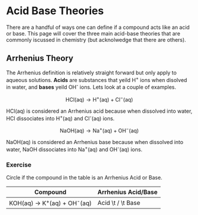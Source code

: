 # Acid Base Theories

There are a handful of ways one can define if a compound acts like an acid or base. This page will cover the three main acid-base theories that are commonly iscussed in chemistry (but acknolwedge that there are others).

## Arrhenius Theory

The Arrhenius definition is relatively straight forward but only apply to aqueous solutions. **Acids** are substances that yeild H<sup>+</sup> ions when disolved in water, and **bases** yeild OH<sup>-</sup> ions. Lets look at a couple of examples.

$$ \text{HCl(aq)} \rightarrow \text{H}^{+}\text{(aq)} + \text{Cl}^{-}\text{(aq)} $$

HCl(aq) is considered an Arrhenius acid because when dissolved into water, HCl dissociates into H<sup>+</sup>(aq) and Cl<sup>-</sup>(aq) ions.

$$ \text{NaOH(aq)} \rightarrow \text{Na}^{+}\text{(aq)} + \text{OH}^{-}\text{(aq)} $$

NaOH(aq) is considered an Arrhenius base because when dissolved into water, NaOH dissociates into Na<sup>+</sup>(aq) and OH<sup>-</sup>(aq) ions.

### Exercise
Circle if the compound in the table is an Arrhenius Acid or Base.

|Compound | Arrhenius Acid/Base |
| ------- | ------------------- |
| KOH(aq) $\rightarrow$ K<sup>+</sup>(aq) + OH<sup>-</sup>(aq) | Acid \t / \t Base |